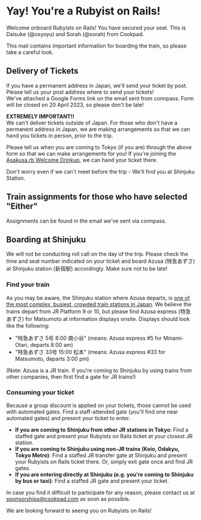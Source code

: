 # Yay! You're a Rubyist on Rails!

Welcome onboard Rubyists on Rails! You have secured your seat.
This is Daisuke (@osyoyu) and Sorah (@sorah) from Cookpad.

This mail contains important information for boarding the train, so please take a careful look.

## Delivery of Tickets

If you have a permanent address in Japan, we'll send your ticket by post. Please tell us your post address where to send your tickets!  
We've attached a Google Forms link on the email sent from connpass. Form will be closed on 20 April 2023, so please don't be late!

**EXTREMELY IMPORTANT!!**  
We can't deliver tickets outside of Japan. For those who don't have a permanent address in Japan, we are making arrangements so that we can hand you tickets in person, prior to the trip.

Please tell us when you are coming to Tokyo (if you are) through the above form so that we can make arrangements for you! If you're joining the [Asakusa.rb Welcome Drinkup](https://asakusarb.doorkeeper.jp/events/154786), we can hand your ticket there.

Don't worry even if we can't meet before the trip - We'll find you at Shinjuku Station.

## Train assignments for those who have selected "Either"

Assignments can be found in the email we've sent via connpass.

## Boarding at Shinjuku

We will not be conducting roll call on the day of the trip. Please check the time and seat number indicated on your ticket and board Azusa (特急あずさ) at Shinjuku station (新宿駅) accordingly. Make sure not to be late!

### Find your train

As you may be aware, the Shinjuku station where Azusa departs, is [one of the most complex, busiest, crowded train stations in Japan](https://www.google.com/search?q=busiest+railway+station+in+the+world). We believe the trains depart from JR Platform 9 or 10, but please find Azusa express (特急あずさ) for Matsumoto at information displays onsite. Displays should look like the following:

- "特急あずさ 5号 8:00 南小谷" (means: Azusa express #5 for Minami-Otari, departs 8:00 am)
- "特急あずさ 33号 15:00 松本" (means: Azusa express #33 for Matsumoto, departs 3:00 pm)

(Note: Azusa is a JR train. If you're coming to Shinjuku by using trains from other companies, then first find a gate for JR trains!)

### Consuming your ticket

Because a group discount is applied on your tickets, those cannot be used with automated gates. Find a staff-attended gate (you'll find one near automated gates) and present your ticket to enter.

- **If you are coming to Shinjuku from other JR stations in Tokyo**: Find a staffed gate and present your Rubyists on Rails ticket at your closest JR station.
- **If you are coming to Shinjuku using non-JR trains (Keio, Odakyu, Tokyo Metro)**: Find a staffed JR transfer gate at Shinjuku and present your Rubyists on Rails ticket there. Or, simply exit gate once and find JR gates.
- **If you are entering directly at Shinjuku (e.g. you're coming to Shinjuku by bus or taxi)**: Find a staffed JR gate and present your ticket.

In case you find it difficult to participate for any reason, please contact us at sponsorships@cookpad.com as soon as possible.

We are looking forward to seeing you on Rubyists on Rails!
